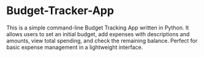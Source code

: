 # Budget-Tracker-App
This is a simple command-line Budget Tracking App written in Python. It allows users to set an initial budget, add expenses with descriptions and amounts, view total spending, and check the remaining balance. Perfect for basic expense management in a lightweight interface.
